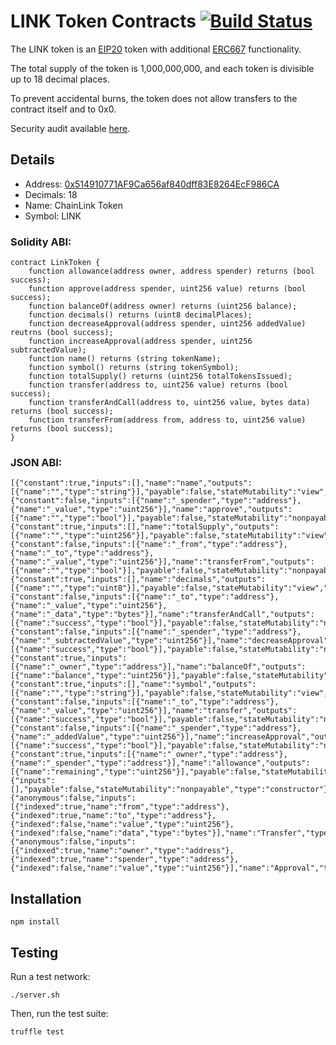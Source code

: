 # LINK Token Contracts [![Build Status](https://travis-ci.org/smartcontractkit/LinkToken.svg?branch=master)](https://travis-ci.org/smartcontractkit/LinkToken)

The LINK token is an [EIP20](https://github.com/ethereum/EIPs/blob/master/EIPS/eip-20-token-standard.md) token with additional [ERC667](https://github.com/ethereum/EIPs/issues/677) functionality.

The total supply of the token is 1,000,000,000, and each token is divisible up to 18 decimal places.

To prevent accidental burns, the token does not allow transfers to the contract itself and to 0x0.

Security audit available [here](https://gist.github.com/Arachnid/4aa88041bd6e34835b8c0fd051245e79).

## Details
- Address: [0x514910771AF9Ca656af840dff83E8264EcF986CA](https://etherscan.io/address/0x514910771af9ca656af840dff83e8264ecf986ca)
- Decimals: 18
- Name: ChainLink Token
- Symbol: LINK

### Solidity ABI:
```
contract LinkToken {
    function allowance(address owner, address spender) returns (bool success);
    function approve(address spender, uint256 value) returns (bool success);
    function balanceOf(address owner) returns (uint256 balance);
    function decimals() returns (uint8 decimalPlaces);
    function decreaseApproval(address spender, uint256 addedValue) reutrns (bool success);
    function increaseApproval(address spender, uint256 subtractedValue);
    function name() returns (string tokenName);
    function symbol() returns (string tokenSymbol);
    function totalSupply() returns (uint256 totalTokensIssued);
    function transfer(address to, uint256 value) returns (bool success);
    function transferAndCall(address to, uint256 value, bytes data) returns (bool success);
    function transferFrom(address from, address to, uint256 value) returns (bool success);
}
```

### JSON ABI:
```
[{"constant":true,"inputs":[],"name":"name","outputs":[{"name":"","type":"string"}],"payable":false,"stateMutability":"view","type":"function"},{"constant":false,"inputs":[{"name":"_spender","type":"address"},{"name":"_value","type":"uint256"}],"name":"approve","outputs":[{"name":"","type":"bool"}],"payable":false,"stateMutability":"nonpayable","type":"function"},{"constant":true,"inputs":[],"name":"totalSupply","outputs":[{"name":"","type":"uint256"}],"payable":false,"stateMutability":"view","type":"function"},{"constant":false,"inputs":[{"name":"_from","type":"address"},{"name":"_to","type":"address"},{"name":"_value","type":"uint256"}],"name":"transferFrom","outputs":[{"name":"","type":"bool"}],"payable":false,"stateMutability":"nonpayable","type":"function"},{"constant":true,"inputs":[],"name":"decimals","outputs":[{"name":"","type":"uint8"}],"payable":false,"stateMutability":"view","type":"function"},{"constant":false,"inputs":[{"name":"_to","type":"address"},{"name":"_value","type":"uint256"},{"name":"_data","type":"bytes"}],"name":"transferAndCall","outputs":[{"name":"success","type":"bool"}],"payable":false,"stateMutability":"nonpayable","type":"function"},{"constant":false,"inputs":[{"name":"_spender","type":"address"},{"name":"_subtractedValue","type":"uint256"}],"name":"decreaseApproval","outputs":[{"name":"success","type":"bool"}],"payable":false,"stateMutability":"nonpayable","type":"function"},{"constant":true,"inputs":[{"name":"_owner","type":"address"}],"name":"balanceOf","outputs":[{"name":"balance","type":"uint256"}],"payable":false,"stateMutability":"view","type":"function"},{"constant":true,"inputs":[],"name":"symbol","outputs":[{"name":"","type":"string"}],"payable":false,"stateMutability":"view","type":"function"},{"constant":false,"inputs":[{"name":"_to","type":"address"},{"name":"_value","type":"uint256"}],"name":"transfer","outputs":[{"name":"success","type":"bool"}],"payable":false,"stateMutability":"nonpayable","type":"function"},{"constant":false,"inputs":[{"name":"_spender","type":"address"},{"name":"_addedValue","type":"uint256"}],"name":"increaseApproval","outputs":[{"name":"success","type":"bool"}],"payable":false,"stateMutability":"nonpayable","type":"function"},{"constant":true,"inputs":[{"name":"_owner","type":"address"},{"name":"_spender","type":"address"}],"name":"allowance","outputs":[{"name":"remaining","type":"uint256"}],"payable":false,"stateMutability":"view","type":"function"},{"inputs":[],"payable":false,"stateMutability":"nonpayable","type":"constructor"},{"anonymous":false,"inputs":[{"indexed":true,"name":"from","type":"address"},{"indexed":true,"name":"to","type":"address"},{"indexed":false,"name":"value","type":"uint256"},{"indexed":false,"name":"data","type":"bytes"}],"name":"Transfer","type":"event"},{"anonymous":false,"inputs":[{"indexed":true,"name":"owner","type":"address"},{"indexed":true,"name":"spender","type":"address"},{"indexed":false,"name":"value","type":"uint256"}],"name":"Approval","type":"event"}]
```

## Installation
```
npm install
```

## Testing
Run a test network:
```
./server.sh
```

Then, run the test suite:
```
truffle test
```
